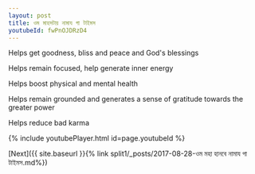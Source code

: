 ```yaml
---
layout: post
title: ওম মাহসটায় নামায গা টাইমস
youtubeId: fwPnOJDRzD4
---
```

 
 
Helps get goodness, bliss and peace and God's blessings
 
Helps remain focused, help generate inner energy 
 
Helps boost physical and mental health 
 
Helps remain grounded and generates a sense of gratitude towards the greater power 
 
Helps reduce bad karma
 
 
 
 


{% include youtubePlayer.html id=page.youtubeId %}
 
[Next]({{ site.baseurl }}{% link  split1/_posts/2017-08-28-ওম মহা হানবে নামায গা টাইমস.md%})
 
